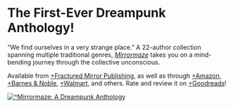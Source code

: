 # The First-Ever Dreampunk Anthology!

“We find ourselves in a very strange place.” A 22-author collection spanning multiple traditional genres, [*Mirrormaze*](https://whatisdreampunk.com/mirrormaze) takes you on a mind-bending journey through the collective unconscious.

Available from [+Fractured Mirror Publishing](https://www.fracturedmirrorpublishing.com/product-page/mirrormaze-a-dreampunk-anthology), as well as through [+Amazon](https://www.amazon.com/Mirrormaze-Dreampunk-Cliff-Jones-Jr/dp/1735217131), [+Barnes & Noble](https://www.barnesandnoble.com/w/mirrormaze-cliff-jones/1138422743), [+Walmart](https://www.walmart.com/ip/Mirrormaze-A-Dreampunk-Anthology-Paperback-9781735217130/318621555), and others. Rate and review it on [+Goodreads](https://www.goodreads.com/book/show/55505086-mirrormaze)!

[![^Mirrormaze: A Dreampunk Anthology](https://cliffjonesjr.com/media/cover-mirrormaze-sm.jpg)](https://whatisdreampunk.com/mirrormaze)
